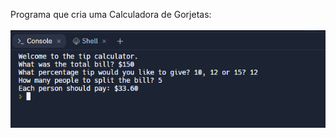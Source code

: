 Programa que cria uma Calculadora de Gorjetas:<br><br>
<img src="Imagens/Desafio.PNG" alt="Desafio">
